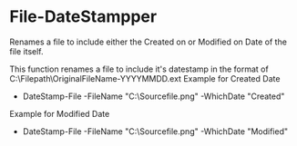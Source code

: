 # File-DateStampper
Renames a file to include either the Created on or Modified on Date of the file itself.

This function renames a file to include it's datestamp in the format
of C:\Filepath\OriginalFileName-YYYYMMDD.ext
Example for Created Date
  * DateStamp-File -FileName "C:\Sourcefile.png" -WhichDate "Created"

Example for Modified Date
  * DateStamp-File -FileName "C:\Sourcefile.png" -WhichDate "Modified" 

